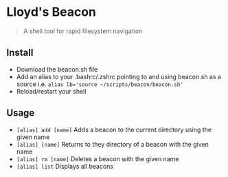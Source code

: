 # Lloyd's Beacon

> A shell tool for rapid filesystem navigation

## Install

* Download the beacon.sh file
* Add an alias to your .bashrc/.zshrc pointing to and using beacon.sh as a source i.e. ```alias lb='source ~/scripts/beacon/beacon.sh'```
* Reload/restart your shell

## Usage

* ```[alias] add [name]``` Adds a beacon to the current directory using the given name
* ```[alias] [name]``` Returns to they directory of a beacon with the given name
* ```[alias] rm [name]``` Deletes a beacon with the given name
* ```[alias] list``` Displays all beacons

